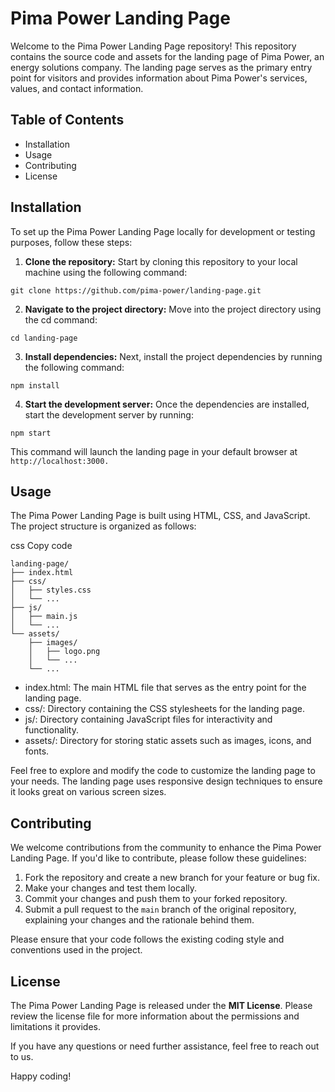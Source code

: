 # Pima Power Landing Page
Welcome to the Pima Power Landing Page repository! This repository contains the source code and assets for the landing page of Pima Power, an energy solutions company. The landing page serves as the primary entry point for visitors and provides information about Pima Power's services, values, and contact information.

## Table of Contents
* Installation
* Usage
* Contributing
* License

## Installation
To set up the Pima Power Landing Page locally for development or testing purposes, follow these steps:

1. **Clone the repository:** Start by cloning this repository to your local machine using the following command:

```git clone https://github.com/pima-power/landing-page.git```

2. **Navigate to the project directory:** Move into the project directory using the cd command:

```cd landing-page```

3. **Install dependencies:** Next, install the project dependencies by running the following command:

```npm install```

4. **Start the development server:** Once the dependencies are installed, start the development server by running:

```npm start```

This command will launch the landing page in your default browser at `http://localhost:3000.`

## Usage
The Pima Power Landing Page is built using HTML, CSS, and JavaScript. The project structure is organized as follows:

css
Copy code
```
landing-page/
├── index.html
├── css/
│   ├── styles.css
│   └── ...
├── js/
│   ├── main.js
│   └── ...
└── assets/
    ├── images/
    │   ├── logo.png
    │   └── ...
    └── ...
```
* index.html: The main HTML file that serves as the entry point for the landing page.
* css/: Directory containing the CSS stylesheets for the landing page.
* js/: Directory containing JavaScript files for interactivity and functionality.
* assets/: Directory for storing static assets such as images, icons, and fonts.

Feel free to explore and modify the code to customize the landing page to your needs. The landing page uses responsive design techniques to ensure it looks great on various screen sizes.

## Contributing
We welcome contributions from the community to enhance the Pima Power Landing Page. If you'd like to contribute, please follow these guidelines:

1. Fork the repository and create a new branch for your feature or bug fix.
2. Make your changes and test them locally.
3. Commit your changes and push them to your forked repository.
4. Submit a pull request to the `main` branch of the original repository, explaining your changes and the rationale behind them.

Please ensure that your code follows the existing coding style and conventions used in the project.

## License
The Pima Power Landing Page is released under the **MIT License**. Please review the license file for more information about the permissions and limitations it provides.

If you have any questions or need further assistance, feel free to reach out to us.

Happy coding!